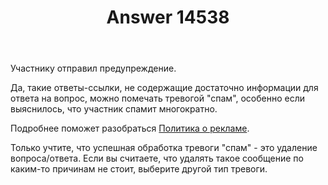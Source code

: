 ﻿---
title: "Answer 14538"
se.owner.user_id: 373567
se.owner.display_name: "aepot"
se.owner.link: "https://ru.meta.stackoverflow.com/users/373567/aepot"
se.answer_id: 14538
se.question_id: 14537
se.post_type: answer
se.is_accepted: True
---
<p>Участнику отправил предупреждение.</p>
<p>Да, такие ответы-ссылки, не содержащие достаточно информации для ответа на вопрос, можно помечать тревогой &quot;спам&quot;, особенно если выяснилось, что участник спамит многократно.</p>
<p>Подробнее поможет разобраться <a href="https://ru.stackoverflow.com/help/promotion">Политика о рекламе</a>.</p>
<p>Только учтите, что успешная обработка тревоги &quot;спам&quot; - это удаление вопроса/ответа. Если вы считаете, что удалять такое сообщение по каким-то причинам не стоит, выберите другой тип тревоги.</p>
